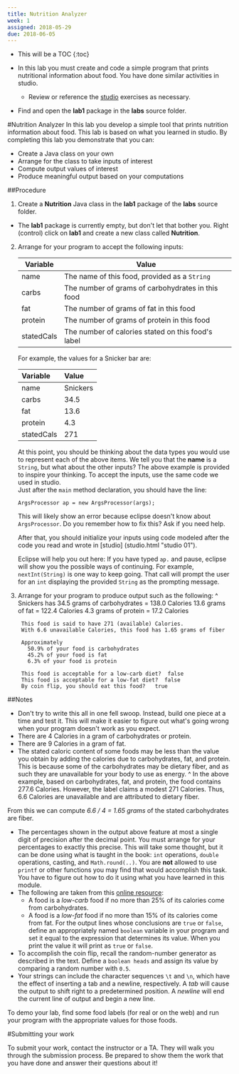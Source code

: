 ```yaml
---
title: Nutrition Analyzer
week: 1
assigned: 2018-05-29
due: 2018-06-05
---
```


* This will be a TOC
{:toc}

* In this lab you must create and code a simple program that prints
nutritional information about food.  You have done similar activities
in studio.
  * Review or reference the [studio](../studio) exercises
  as necessary.
* Find and open the **lab1** package in the **labs** source folder.

#Nutrition Analyzer
In this lab you develop a simple tool that prints nutrition information about food. This lab is based on what you learned in studio. By completing this lab you demonstrate that you can:

* Create a Java class on your own
* Arrange for the class to take inputs of interest
* Compute output values of interest
* Produce meaningful output based on your computations


##Procedure
1. Create a **Nutrition** Java class in the **lab1** package of the **labs** source folder.
  * The **lab1** package is currently empty, but don\'t let that bother you.  Right (control) click on **lab1** and create a new class called **Nutrition**.
2. Arrange for your program to accept the following inputs:

	| Variable      | Value                                              |
	| ------------- | -------------------------------------------------- |
	| name          | The name of this food, provided as a `String`      |
	| carbs         | The number of grams of carbohydrates in this food  |
	| fat           | The number of grams of fat in this food            |
	| protein       | The number of grams of protein in this food        |
	| statedCals    | The number of calories stated on this food\'s label |

	For example, the values for a Snicker bar are:

	| Variable      | Value         |
	| :------------ | :------------ |
	| name          | Snickers      |
	| carbs         | 34.5          |
	| fat           | 13.6          |
	| protein       | 4.3           |
	| statedCals    | 271           |

	At this point, you should be thinking about the data types you would use to represent each of the above
	items.  We tell you that the **name** is a `String`, but what about the other inputs?
	The above example is provided to inspire your thinking.
	To accept the inputs, use the same code we used in studio.  
	Just after the `main` method declaration, you should have the line:

	`ArgsProcessor ap = new ArgsProcessor(args);`

	This will likely show an error because eclipse doesn\'t know about `ArgsProcessor`.  Do you remember how to fix this?  Ask if you need help.

	After that, you should initialize your inputs using code modeled after the code you read and wrote in [studio] (studio.html "studio 01").

	Eclipse will help you out here:  If you have typed `ap.` and pause, eclipse will show you the possible
	ways of continuing.  For example, `nextInt(String)` is one way to keep going.  That call will prompt the user for an `int` displaying the provided `String` as the prompting message.

3. Arrange for your program to produce output such as the following:
^
        Snickers has
        34.5 grams of carbohydrates = 138.0 Calories
        13.6 grams of fat = 122.4 Calories
        4.3 grams of protein = 17.2 Calories

        This food is said to have 271 (available) Calories.
        With 6.6 unavailable Calories, this food has 1.65 grams of fiber

        Approximately
          50.9% of your food is carbohydrates
          45.2% of your food is fat
          6.3% of your food is protein

        This food is acceptable for a low-carb diet?  false
        This food is acceptable for a low-fat diet?  false
        By coin flip, you should eat this food?   true

##Notes
* Don\'t try to write this all in one fell swoop. Instead, build one piece at a time and test it. This will make it easier to figure out what\'s going wrong when your program doesn\'t work as you expect.
* There are 4 Calories in a gram of carbohydrates or protein.
* There are 9 Calories in a gram of fat.
* The stated caloric content of some foods may be less than the value you obtain by adding the 
calories due to carbohydrates, fat, and protein. This is because some of the carbohydrates may 
be dietary fiber, and as such they are unavailable for your body to use as energy.
^
In the above example, based on carbohydrates, fat, and protein, the food contains 277.6 Calories.
However, the label claims a modest 271 Calories. Thus, 6.6 Calories are unavailable and are attributed to dietary fiber.

From this we can compute *6.6 / 4 = 1.65 grams* of the stated carbohydrates are fiber.

* The percentages shown in the output above feature at most a single digit of precision after 
the decimal point. You must arrange for your percentages to exactly this precise.
This will take some thought, but it can be done using what is taught in the book: `int` operations, `double` operations, casting, and `Math.round(..)`. You are **not** allowed to use `printf` or other functions you may find that would accomplish this task. You have to figure out how to do it using what you have learned in this module.
* The following are taken from this 
[online resource](http://www.freedieting.com/tools/nutrient_calculator.htm):
  * A food is a *low-carb* food if no more than 25% of its calories come from carbohydrates.  
  * A food is a *low-fat* food if no more than 15% of its calories come from fat. For the output lines whose conclusions are `true` or `false`, define an appropriately named `boolean` variable in your program and set it equal to the expression that determines its value. When you print the value it will print as `true` or `false`.
* To accomplish the coin flip, recall the random-number generator as described in the text. 
Define a `boolean heads` and assign its value by comparing a random number with `0.5`.
* Your strings can include the character sequences `\t` and `\n`, which have the effect of 
inserting a tab and a newline, respectively. A *tab* will cause the output to shift right to a predetermined position. A *newline* will end the current line of output and begin a new line.

To demo your lab, find some food labels (for real or on the web) and run your program with the appropriate values for those foods.

#Submitting your work

To submit your work, contact the instructor or a TA. They will walk you through the submission process. Be prepared to show them the work that you have done and answer their questions about it!

